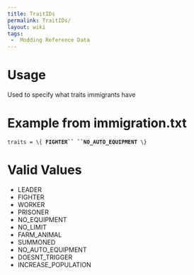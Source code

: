 ```yaml
---
title: TraitIDs
permalink: TraitIDs/
layout: wiki
tags:
 -  Modding Reference Data
---
```


Usage
=====

Used to specify what traits immigrants have

Example from immigration.txt
============================

`traits = \{ `**`FIGHTER`` ``NO_AUTO_EQUIPMENT`**` \}`

Valid Values
============

-   LEADER
-   FIGHTER
-   WORKER
-   PRISONER
-   NO\_EQUIPMENT
-   NO\_LIMIT
-   FARM\_ANIMAL
-   SUMMONED
-   NO\_AUTO\_EQUIPMENT
-   DOESNT\_TRIGGER
-   INCREASE\_POPULATION

